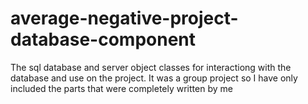 # average-negative-project-database-component
The sql database and server object classes for interactiong with the database and use on the project. It was a group project so I have only included the parts that were completely written by me
